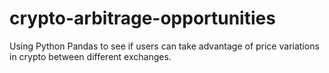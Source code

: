 # crypto-arbitrage-opportunities
Using Python Pandas to see if users can take advantage of price variations in crypto between different exchanges.
